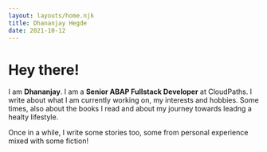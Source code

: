 ```yaml
---
layout: layouts/home.njk
title: Dhananjay Hegde
date: 2021-10-12
---
```


# Hey there!

I am **Dhananjay**. I am a **Senior ABAP Fullstack Developer** at CloudPaths. I write about what I am currently working on, my interests and hobbies. Some times, also about the books I read and about my journey towards leadng a healty lifestyle.

Once in a while, I write some stories too, some from personal experience mixed with some fiction!
